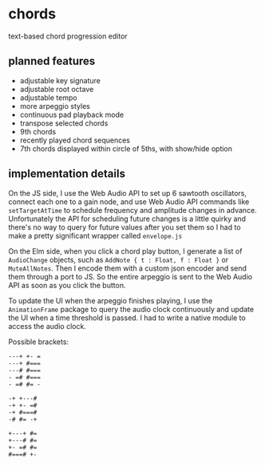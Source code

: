 # chords
text-based chord progression editor

## planned features
- adjustable key signature
- adjustable root octave
- adjustable tempo
- more arpeggio styles
- continuous pad playback mode
- transpose selected chords
- 9th chords
- recently played chord sequences
- 7th chords displayed within circle of 5ths, with show/hide option

## implementation details
On the JS side, I use the Web Audio API to set up 6 sawtooth oscillators, connect each one to a gain node, and use Web Audio API commands like `setTargetAtTime` to schedule frequency and amplitude changes in advance. Unfortunately the API for scheduling future changes is a little quirky and there's no way to query for future values after you set them so I had to make a pretty significant wrapper called `envelope.js`

On the Elm side, when you click a chord play button, I generate a list of `AudioChange` objects, such as `AddNote { t : Float, f : Float }` or `MuteAllNotes`. Then I encode them with a custom json encoder and send them through a port to JS. So the entire arpeggio is sent to the Web Audio API as soon as you click the button.

To update the UI when the arpeggio finishes playing, I use the `AnimationFrame` package to query the audio clock continuously and update the UI when a time threshold is passed. I had to write a native module to access the audio clock.

Possible brackets:
```
---+ +- =
---+ #===
---# #===
- =# #===
- =# #= -

-+ +---#
-+ +- =#
-+ #===#
-# #= -+

+---+ #=
+---# #=
+- =# #=
#===# +-
```
